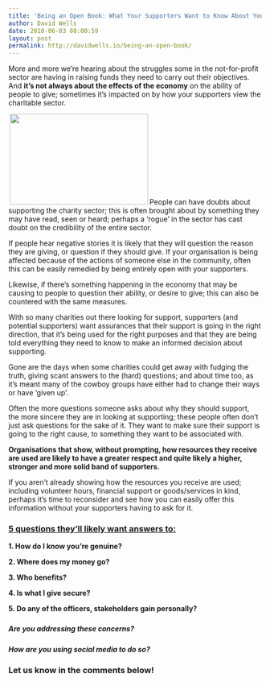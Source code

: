 ```yaml
---
title: 'Being an Open Book: What Your Supporters Want to Know About You'
author: David Wells
date: 2010-06-03 08:00:59
layout: post
permalink: http://davidwells.io/being-an-open-book/
---
```

More and more we’re hearing about the struggles some in the not-for-profit sector are having in raising funds they need to carry out their objectives. And <strong>it’s not always about the effects of the economy</strong> on the ability of people to give; sometimes it’s impacted on by how your supporters view the charitable sector.

<a href="https://s3-us-west-2.amazonaws.com/assets.davidwells.io/legacy/2010/06/open-book1.png"><img class="alignright size-full wp-image-2099" style="margin-left: 3px; margin-right: 3px;" title="open-book" src="https://s3-us-west-2.amazonaws.com/assets.davidwells.io/legacy/2010/06/open-book1.png" alt="" width="275" height="180" /></a>People can have doubts about supporting the charity sector; this is often brought about by something they may have read, seen or heard; perhaps a ‘rogue’ in the sector has cast doubt on the credibility of the entire sector.

If people hear negative stories it is likely that they will question the reason they are giving, or question if they should give. If your organisation is being affected because of the actions of someone else in the community, often this can be easily remedied by being entirely open with your supporters.

Likewise, if there’s something happening in the economy that may be causing to people to question their ability, or desire to give; this can also be countered with the same measures.

With so many charities out there looking for support, supporters (and potential supporters) want assurances that their support is going in the right direction, that it’s being used for the right purposes and that they are being told everything they need to know to make an informed decision about supporting.

Gone are the days when some charities could get away with fudging the truth, giving scant answers to the (hard) questions; and about time too, as it’s meant many of the cowboy groups have either had to change their ways or have ‘given up’.

Often the more questions someone asks about why they should support, the more sincere they are in looking at supporting; these people often don’t just ask questions for the sake of it. They want to make sure their support is going to the right cause, to something they want to be associated with.

<strong>Organisations that show, without prompting, how resources they receive are used are likely to have a greater respect and quite likely a higher, stronger and more solid band of supporters.</strong>

If you aren’t already showing how the resources you receive are used; including volunteer hours, financial support or goods/services in kind, perhaps it’s time to reconsider and see how you can easily offer this information without your supporters having to ask for it.
<h3><span style="text-decoration: underline;">5 questions they’ll likely want answers to:</span></h3>
<strong>1. How do I know you’re genuine?</strong>

<strong>2. Where does my money go?</strong>

<strong>3. Who benefits?</strong>

<strong>4. Is what I give secure?</strong>

<strong>5. Do any of the officers, stakeholders gain personally?</strong>
<h3><strong> </strong></h3>
<h5>Are you addressing these concerns?</h5>
<h5>How are you using social media to do so?</h5>
<h3>Let us know in the comments below!</h3>
